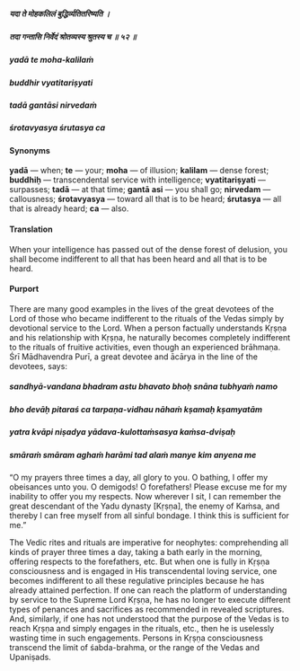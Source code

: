 ##### यदा ते मोहकलिलं बुद्धिर्व्यतितरिष्यति ।
##### तदा गन्तासि निर्वेदं श्रोतव्यस्य श्रुतस्य च ॥ ५२ ॥

##### yadā te moha-kalilaṁ
##### buddhir vyatitariṣyati
##### tadā gantāsi nirvedaṁ
##### śrotavyasya śrutasya ca

#### Synonyms

**yadā** — when; **te** — your; **moha** — of illusion; **kalilam** — dense forest; **buddhiḥ** — transcendental service with intelligence; **vyatitariṣyati** — surpasses; **tadā** — at that time; **gantā** **asi** — you shall go; **nirvedam** — callousness; **śrotavyasya** — toward all that is to be heard; **śrutasya** — all that is already heard; **ca** — also.

#### Translation

When your intelligence has passed out of the dense forest of delusion, you shall become indifferent to all that has been heard and all that is to be heard.

#### Purport

There are many good examples in the lives of the great devotees of the Lord of those who became indifferent to the rituals of the Vedas simply by devotional service to the Lord. When a person factually understands Kṛṣṇa and his relationship with Kṛṣṇa, he naturally becomes completely indifferent to the rituals of fruitive activities, even though an experienced brāhmaṇa. Śrī Mādhavendra Purī, a great devotee and ācārya in the line of the devotees, says:

##### sandhyā-vandana bhadram astu bhavato bhoḥ snāna tubhyaṁ namo
##### bho devāḥ pitaraś ca tarpaṇa-vidhau nāhaṁ kṣamaḥ kṣamyatām
##### yatra kvāpi niṣadya yādava-kulottaṁsasya kaṁsa-dviṣaḥ
##### smāraṁ smāram aghaṁ harāmi tad alaṁ manye kim anyena me

“O my prayers three times a day, all glory to you. O bathing, I offer my obeisances unto you. O demigods! O forefathers! Please excuse me for my inability to offer you my respects. Now wherever I sit, I can remember the great descendant of the Yadu dynasty [Kṛṣṇa], the enemy of Kaṁsa, and thereby I can free myself from all sinful bondage. I think this is sufficient for me.”

The Vedic rites and rituals are imperative for neophytes: comprehending all kinds of prayer three times a day, taking a bath early in the morning, offering respects to the forefathers, etc. But when one is fully in Kṛṣṇa consciousness and is engaged in His transcendental loving service, one becomes indifferent to all these regulative principles because he has already attained perfection. If one can reach the platform of understanding by service to the Supreme Lord Kṛṣṇa, he has no longer to execute different types of penances and sacrifices as recommended in revealed scriptures. And, similarly, if one has not understood that the purpose of the Vedas is to reach Kṛṣṇa and simply engages in the rituals, etc., then he is uselessly wasting time in such engagements. Persons in Kṛṣṇa consciousness transcend the limit of śabda-brahma, or the range of the Vedas and Upaniṣads.